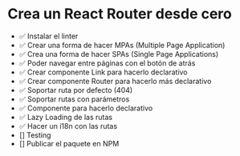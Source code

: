 # Crea un React Router desde cero

- ✅ Instalar el linter
- ✅ Crear una forma de hacer MPAs (Multiple Page Application)
- ✅ Crea una forma de hacer SPAs (Single Page Applications)
- ✅ Poder navegar entre páginas con el botón de atrás
- ✅ Crear componente Link para hacerlo declarativo
- ✅ Crear componente Router para hacerlo más declarativo
- ✅ Soportar ruta por defecto (404)
- ✅ Soportar rutas con parámetros
- ✅ Componente para hacerlo declarativo
- ✅ Lazy Loading de las rutas
- ✅ Hacer un i18n con las rutas
- [] Testing
- [] Publicar el paquete en NPM
